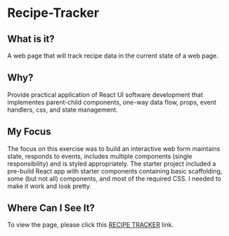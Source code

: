 # Recipe-Tracker

## What is it?
A web page that will track recipe data in the current state of a web page.  

## Why?
Provide practical application of React UI software development that implementes parent-child components, one-way data flow, props, event handlers, css, and state management.     

## My Focus
The focus on this exercise was to build an interactive web form maintains state, responds to events, includes multiple components (single responsibility) and is styled appropriately. The starter project included a pre-build React app with starter components containing basic scaffolding, some (but not all) components, and most of the required CSS. I needed to make it work and look pretty.  

## Where Can I See It?
To view the page, please click this [RECIPE TRACKER](https://sprout90.github.io/Recipe-Tracker/) link.